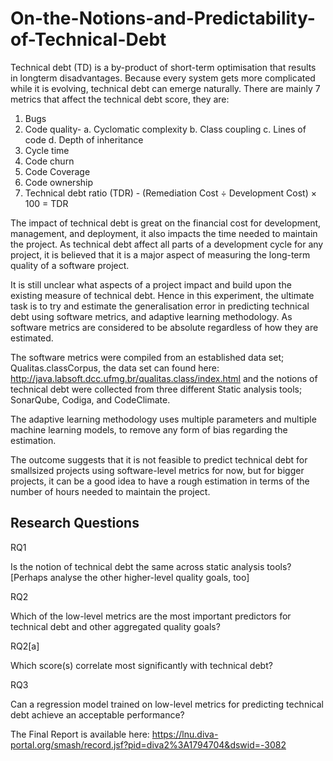 # On-the-Notions-and-Predictability-of-Technical-Debt

Technical debt (TD) is a by-product of short-term optimisation that results in longterm disadvantages. Because every system gets more complicated while it is evolving, technical debt can emerge naturally. There are mainly 7 metrics that affect the technical debt score, they are:
1.	Bugs
2.	Code quality-
  a.	Cyclomatic complexity
  b.	Class coupling
  c.	Lines of code
  d.	Depth of inheritance
3.	Cycle time
4.	Code churn
5.	Code Coverage
6.	Code ownership
7.	Technical debt ratio (TDR) - (Remediation Cost ÷ Development Cost) × 100 = TDR

The impact of technical debt is great on the financial cost for development, management, and deployment, it also impacts the time needed to maintain the project. As technical debt affect all parts of a development cycle for any project, it is believed that it is a major aspect of measuring the long-term quality of a software project. 

It is still unclear what aspects of a project impact and build upon the existing measure of technical debt. Hence in this experiment, the ultimate task is to try and estimate the generalisation error in predicting technical debt using software metrics, and adaptive learning methodology. As software metrics are considered to be absolute regardless of how they are estimated.

The software metrics were compiled from an established data set; Qualitas.classCorpus, the data set can found here: http://java.labsoft.dcc.ufmg.br/qualitas.class/index.html and the notions of technical debt were collected from three different Static analysis tools; SonarQube, Codiga, and CodeClimate.

The adaptive learning methodology uses multiple parameters and multiple machine learning models, to remove any form of bias regarding the estimation.

The outcome suggests that it is not feasible to predict technical debt for smallsized projects using software-level metrics for now, but for bigger projects, it can be a good idea to have a rough estimation in terms of the number of hours needed to maintain the project.

## Research Questions
RQ1 

Is the notion of technical debt the same across static analysis tools? [Perhaps analyse the other higher-level quality goals, too]

RQ2 

Which of the low-level metrics  are the most important predictors for technical debt and other aggregated quality goals?

RQ2[a]

Which score(s) correlate most significantly with technical debt?

RQ3

Can a regression model trained on low-level metrics for predicting technical debt achieve an acceptable performance?

The Final Report is available here: https://lnu.diva-portal.org/smash/record.jsf?pid=diva2%3A1794704&dswid=-3082

